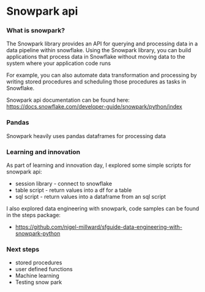 # Snowpark api 

### What is snowpark?
The Snowpark library provides an  API for querying and processing data in a data pipeline within snowflake. 
Using the Snowpark library, you can build applications that process data in Snowflake without moving data to the system where your application code runs

For example, you can also automate data transformation and processing by writing stored procedures and scheduling those procedures as tasks in Snowflake.

Snowpark api documentation can be found here:
https://docs.snowflake.com/developer-guide/snowpark/python/index

### Pandas
Snowpark heavily uses pandas dataframes for processing data


### Learning and innovation
As part of learning and innovation day, I explored some simple scripts for snowpark api:
- session library - connect to snowflake
- table script - return values into a df for a table
- sql script - return values into a dataframe from an sql script

I also explored data engineering with snowpark, code samples can be found in the steps package:
- https://github.com/nigel-millward/sfguide-data-engineering-with-snowpark-python

### Next steps
- stored procedures
- user defined functions
- Machine learning
- Testing snow park
